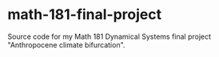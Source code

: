 # math-181-final-project
Source code for my Math 181 Dynamical Systems final project "Anthropocene climate bifurcation".
